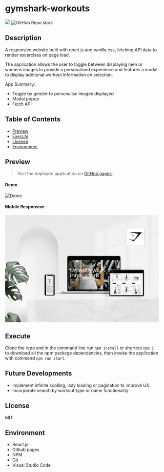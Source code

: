 # gymshark-workouts

![](https://img.shields.io/badge/license-MIT-Green) ![GitHub Repo stars](https://img.shields.io/github/stars/rubybassi?style=social)

## Description
A responsive website built with react.js and vanilla css, fetching API data to render excercises on page load.

The application allows the user to toggle between displaying men or womens images to provide a personalised experience and features a modal to display additonal workout information on selection.

App Summary:
* Toggle by gender to personalise images displayed
* Modal popup
* Fetch API 

## Table of Contents
- [Preview](#Preview)
- [Execute](#Execute)
- [License](#License)
- [Environment](#Environment)

## Preview

> Visit the deployed application on [GitHub pages](https://rubybassi.github.io/gymshark-workouts/).

#### Demo
![Demo](https://user-images.githubusercontent.com/25780327/113783182-46ac0a80-972b-11eb-8052-34e8b48b6e38.gif)

#### Mobile Responsive
![App](src/assets/appmockup.png)

## Execute
Clone the repo and in the command line run `npm install` or shortcut `npm i` to download all the npm package dependancies, then invoke the application with command `npm run start`.

## Future Developments
* Implement infinite scolling, lazy loading or pagination to improve UX.
* Incorporate search by workout type or name functionality

## License
MIT

## Environment
* React.js
* Github pages
* NPM
* Git
* Visual Studio Code